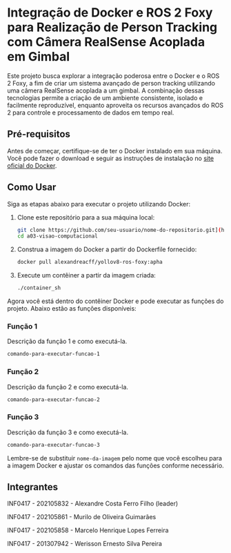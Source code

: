 # Integração de Docker e ROS 2 Foxy para Realização de Person Tracking com Câmera RealSense Acoplada em Gimbal

Este projeto busca explorar a integração poderosa entre o Docker e o ROS 2 Foxy, a fim de criar um sistema avançado de person tracking utilizando uma câmera RealSense acoplada a um gimbal. A combinação dessas tecnologias permite a criação de um ambiente consistente, isolado e facilmente reproduzível, enquanto aproveita os recursos avançados do ROS 2 para controle e processamento de dados em tempo real.

## Pré-requisitos

Antes de começar, certifique-se de ter o Docker instalado em sua máquina. Você pode fazer o download e seguir as instruções de instalação no [site oficial do Docker](https://www.docker.com/get-started).

## Como Usar

Siga as etapas abaixo para executar o projeto utilizando Docker:

1. Clone este repositório para a sua máquina local:

   ```bash
   git clone https://github.com/seu-usuario/nome-do-repositorio.git](https://github.com/alexandreacff/a03-visao-computacional.git
   cd a03-visao-computacional
   ```

2. Construa a imagem do Docker a partir do Dockerfile fornecido:

   ```bash
   docker pull alexandreacff/yollov8-ros-foxy:apha
   ```

3. Execute um contêiner a partir da imagem criada:

   ```bash
   ./container_sh
   ```

Agora você está dentro do contêiner Docker e pode executar as funções do projeto. Abaixo estão as funções disponíveis:

### Função 1

Descrição da função 1 e como executá-la.

```bash
comando-para-executar-funcao-1
```

### Função 2

Descrição da função 2 e como executá-la.

```bash
comando-para-executar-funcao-2
```

### Função 3

Descrição da função 3 e como executá-la.

```bash
comando-para-executar-funcao-3
```

Lembre-se de substituir `nome-da-imagem` pelo nome que você escolheu para a imagem Docker e ajustar os comandos das funções conforme necessário.

## Integrantes


INF0417 - 202105832 - Alexandre Costa Ferro Filho (leader)

INF0417 - 202105861 - Murilo de Oliveira Guimarães

INF0417 - 202105858 - Marcelo Henrique Lopes Ferreira

INF0417 - 201307942 - Werisson Ernesto Silva Pereira
